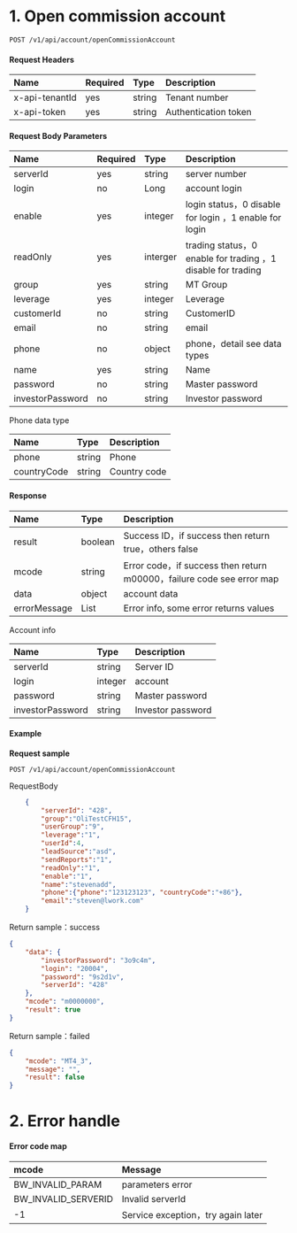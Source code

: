 # 1. Open commission account 

```
POST /v1/api/account/openCommissionAccount
```

#### Request Headers

| Name | Required | Type | Description |
| :--- | :--- | :--- | :--- |
| x-api-tenantId | yes | string | Tenant number |
| x-api-token | yes | string | Authentication token |

#### Request Body Parameters

| Name | Required | Type | Description |
| :--- | :--- | :--- | :--- |
| serverId | yes | string | server number |
| login | no | Long | account login |
| enable | yes | integer | login status，0 disable for login ，1 enable for login |
| readOnly | yes | interger | trading status，0 enable for trading ，1 disable for trading |
| group | yes | string | MT Group |
| leverage | yes | integer | Leverage |
| customerId | no | string | CustomerID |
| email | no | string | email |
| phone | no | object | phone，detail see data types|
| name | yes | string | Name |
| password | no | string | Master password |
| investorPassword | no | string | Investor password |

Phone data type

| Name | Type | Description |
| :--- | :--- | :--- |
| phone | string | Phone |
| countryCode | string | Country code |

#### Response


| Name | Type | Description |
| :--- | :--- | :--- |
| result | boolean |Success ID，if success then return true，others false |
| mcode | string | Error code，if success then return m00000，failure code see error map |
| data | object | account data |
| errorMessage | List | Error info, some error returns values|

Account info

| Name | Type | Description |
| :--- | :--- | :--- |
| serverId | string | Server ID |
| login | integer | account |
| password | string | Master password |
| investorPassword | string | Investor password |

#### Example

**Request sample**

```
POST /v1/api/account/openCommissionAccount
```

RequestBody

```json
    {
        "serverId": "428",
        "group":"OliTestCFH15",
        "userGroup":"9",
        "leverage":"1",
        "userId":4,
        "leadSource":"asd",
        "sendReports":"1",
        "readOnly":"1",
        "enable":"1",
        "name":"stevenadd",
        "phone":{"phone":"123123123", "countryCode":"+86"},
        "email":"steven@lwork.com"
    }
```

Return sample：success

```json
{
    "data": {
        "investorPassword": "3o9c4m",
        "login": "20004",
        "password": "9s2d1v",
        "serverId": "428"
    },
    "mcode": "m0000000",
    "result": true
}
```

Return sample：failed

```json
{
    "mcode": "MT4_3",
    "message": "",
    "result": false
}
```

# 2. Error handle

#### Error code map 

| mcode | Message |
| :--- | :--- |
| BW\_INVALID\_PARAM | parameters error |
| BW\_INVALID\_SERVERID | Invalid serverId |
| -1 | Service exception，try again later |



